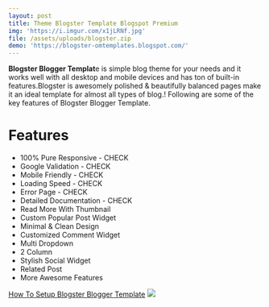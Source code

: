 ```yaml
---
layout: post
title: Theme Blogster Template Blogspot Premium
img: 'https://i.imgur.com/x1jLRNf.jpg'
file: /assets/uploads/blogster.zip
demo: 'https://blogster-omtemplates.blogspot.com/'
---
```

**Blogster Blogger Templat**e is simple blog theme for your needs and it works well with all desktop and mobile devices and has ton of built-in features.Blogster is awesomely polished & beautifully balanced pages make it an ideal template for almost all types of blog.! Following are some of the key features of Blogster Blogger Template.

# Features

* 100% Pure Responsive - CHECK
* Google Validation - CHECK
* Mobile Friendly - CHECK
* Loading Speed - CHECK
* Error Page - CHECK
* Detailed Documentation - CHECK
* Read More With Thumbnail
* Custom Popular Post Widget
* Minimal & Clean Design
* Customized Comment Widget
* Multi Dropdown
* 2 Column
* Stylish Social Widget
* Related Post
* More Awesome Features

[ How To Setup Blogster Blogger Template](https://youtu.be/hwFS3vBNyjc)
![](https://i.imgur.com/x1jLRNf.jpg)
